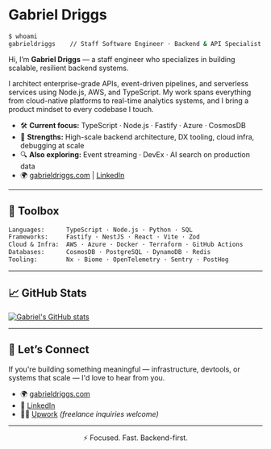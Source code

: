 <!--
**gabed457/gabed457** is a ✨ _special_ ✨ repository because its `README.md` (this file) appears on your GitHub profile.

Here are some ideas to get you started:

- 🔭 I’m currently working on ...
- 🌱 I’m currently learning ...
- 👯 I’m looking to collaborate on ...
- 🤔 I’m looking for help with ...
- 💬 Ask me about ...
- 📫 How to reach me: ...
- 😄 Pronouns: ...
- ⚡ Fun fact: ...
-->

# Gabriel Driggs

```bash
$ whoami
gabrieldriggs    // Staff Software Engineer · Backend & API Specialist
```

Hi, I’m **Gabriel Driggs** — a staff engineer who specializes in building scalable, resilient backend systems.

I architect enterprise-grade APIs, event-driven pipelines, and serverless services using Node.js, AWS, and TypeScript. My work spans everything from cloud-native platforms to real-time analytics systems, and I bring a product mindset to every codebase I touch.

- 🛠 **Current focus:** TypeScript · Node.js · Fastify · Azure · CosmosDB
- 🧠 **Strengths:** High-scale backend architecture, DX tooling, cloud infra, debugging at scale
- 🔍 **Also exploring:** Event streaming · DevEx · AI search on production data
- 🌍 [gabrieldriggs.com](https://www.gabrieldriggs.com) | [LinkedIn](https://www.linkedin.com/in/gabriel-driggs-45b659182/)

---

## 🧰 Toolbox

```txt
Languages:      TypeScript · Node.js · Python · SQL
Frameworks:     Fastify · NestJS · React · Vite · Zod
Cloud & Infra:  AWS · Azure · Docker · Terraform · GitHub Actions
Databases:      CosmosDB · PostgreSQL · DynamoDB · Redis
Tooling:        Nx · Biome · OpenTelemetry · Sentry · PostHog
```

---

## 📈 GitHub Stats

[![Gabriel's GitHub stats](https://github-readme-stats.vercel.app/api?username=gabrieldriggs&show_icons=true&hide_title=true&hide_border=true&theme=default)](https://github.com/gabrieldriggs)

---

## 🤝 Let’s Connect

If you're building something meaningful — infrastructure, devtools, or systems that scale — I'd love to hear from you.

- 🌍 [gabrieldriggs.com](https://www.gabrieldriggs.com)
- 💼 [LinkedIn](https://www.linkedin.com/in/gabriel-driggs-45b659182/)
- 🧑‍💻 [Upwork](#) *(freelance inquiries welcome)*

---

<div align="center">
  ⚡ Focused. Fast. Backend-first.
</div>

